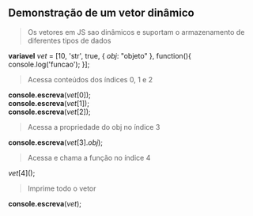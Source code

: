 ## Demonstração de um vetor dinâmico

>Os vetores em JS sao dinâmicos e suportam o armazenamento de diferentes tipos de dados

**variavel** *vet* = [10, 'str', true, { *obj*: "objeto" }, function(){ console.log('funcao'); }];

>Acessa conteúdos dos índices 0, 1 e 2

**console.escreva**\(*vet*[0]);<br>
**console.escreva**\(*vet*[1]);<br>
**console.escreva**\(*vet*[2]);

>Acessa a propriedade do obj no índice 3

**console.escreva**(*vet*[3].*obj*);

>Acessa e chama a função no índice 4 

*vet*\[4\]\(\);

>Imprime todo o vetor

**console.escreva**(*vet*);